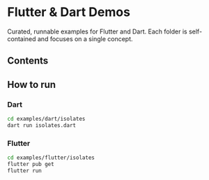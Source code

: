 # Flutter & Dart Demos

Curated, runnable examples for Flutter and Dart. Each folder is self-contained and focuses on a single concept.

## Contents


## How to run

### Dart
```bash
cd examples/dart/isolates
dart run isolates.dart
```

### Flutter
```bash
cd examples/flutter/isolates
flutter pub get
flutter run
```
